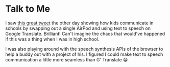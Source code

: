 # Talk to Me

I saw [this great tweet](https://twitter.com/LouisAnslow/status/1219643485902508036) the other day showing how kids communicate in schools by swapping out a single AirPod and using text to speech on Google Translate. Brilliant! Can't imagine the chaos that would've happened if this was a thing when I was in high school.

I was also playing around with the speech synthesis APIs of the browser to help a buddy out with a project of his. I figured I could make text to speech communication a little more seamless than G' Translate :grin:
